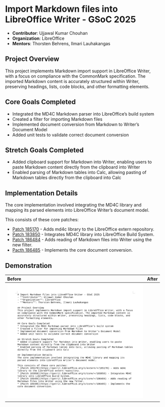 # Import Markdown files into LibreOffice Writer - GSoC 2025
- **Contributor**: Ujjawal Kumar Chouhan
- **Organization**: LibreOffice
- **Mentors**: Thorsten Behrens, Ilmari Lauhakangas

## Project Overview
This project implements Markdown import support in LibreOffice Writer, with a focus on compliance with the CommonMark specification. The imported Markdown content is accurately structured within Writer, preserving headings, lists, code blocks, and other formatting elements.

## Core Goals Completed
* Integrated the MD4C Markdown parser into LibreOffice’s build system
* Created a filter for importing Markdown files
* Implemented document conversion from Markdown to Writer’s Document Model
* Added unit tests to validate correct document conversion

## Stretch Goals Completed
* Added clipboard support for Markdown into Writer, enabling users to paste Markdown content directly from the clipboard into Writer
* Enabled parsing of Markdown tables into Calc, allowing pasting of Markdown tables directly from the clipboard into Calc

## Implementation Details
The core implementation involved integrating the MD4C library and mapping its parsed elements into LibreOffice Writer’s document model.

This consists of these core patches:
* [Patch 185170](https://gerrit.libreoffice.org/c/extern/+/185170) - Adds md4c library to the LibreOffice extern repository.
* [Patch 183850](https://gerrit.libreoffice.org/c/core/+/183850) - Integrates MD4C library into LibreOffice Build System.
* [Patch 186484](https://gerrit.libreoffice.org/c/core/+/186484) - Adds reading of Markdown files into Writer using the new filter.
* [Pacth 186485](https://gerrit.libreoffice.org/c/core/+/186485) - Implements the core document conversion.

## Demonstration
| Before                                            | After             |
| :-------------                                    | :-------------    |
| ![](./before.png)                                 |  [](./after.png)  |
|                                                   |                   |